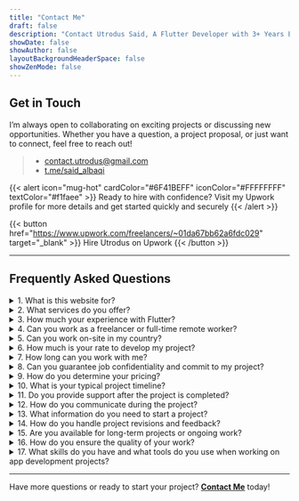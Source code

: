 ```yaml
---
title: "Contact Me"
draft: false
description: "Contact Utrodus Said, A Flutter Developer with 3+ Years Experience"
showDate: false
showAuthor: false
layoutBackgroundHeaderSpace: false
showZenMode: false
---
```



## Get in Touch

I’m always open to collaborating on exciting projects or discussing new opportunities. Whether you have a question, a project proposal, or just want to connect, feel free to reach out!
> - [contact.utrodus@gmail.com](mailto:contact.utrodus@gmail.com)
> - [t.me/said_albaqi](https://t.me/said_albaqi)


{{< alert icon="mug-hot" cardColor="#6F41BEFF" iconColor="#FFFFFFFF" textColor="#f1faee"  >}}
Ready to hire with confidence? Visit my Upwork profile for more details and get started quickly and securely
{{< /alert >}}
>

{{< button href="https://www.upwork.com/freelancers/~01da67bb62a6fdc029" target="_blank" >}}
 Hire Utrodus on Upwork
{{< /button >}}



--- 

## Frequently Asked Questions

<details>
  <summary>1. What is this website for?</summary>

This website is a place where I share my insights and writings related to software development with Dart and Flutter. It's also a platform to showcase my work in application development, allowing potential clients and collaborators to explore my portfolio and projects.

</details>

<details>
  <summary>2. What services do you offer?</summary>

I specialize in developing high-quality Flutter applications for both mobile and web platforms. My services include:

- **Custom App Development**: Developing Apps to meet your specific business needs.
- **App Maintenance & Support**: Ongoing support to ensure your app runs smoothly.
- **Performance Optimization**: Enhancing app speed and efficiency.
- **Integration Services**: Connecting your app with third-party APIs and services.

> For more details about the services I provide [Read Here](/services)

</details>

<details>
  <summary>3. How much your experience with Flutter?</summary>

I have 3+ years of experience working with Flutter, during which I’ve successfully completed numerous projects ranging from startups to established businesses. My expertise includes:

- Building responsive and scalable applications.
- Implementing state management solutions like Provider and Bloc.
- Integrating RESTful APIs and Firebase services.
- Ensuring cross-platform compatibility for both iOS, Android, and Web.

</details>



<details>
  <summary>4. Can you work as a freelancer or full-time remote worker?</summary>

Yes, I am available for freelance and fulltime remote work. I have been working remotely for several years and have collaborated with several clients.

</details>

<details>
  <summary>5. Can you work on-site in my country?</summary>

Sorry ✌🏻, for now, I am only available for remote work.

</details>

<details>
  <summary>6. How much is your rate to develop my project?</summary>

My rate depends on the complexity and requirements of the project. After discussing your project’s specifics, I will provide a detailed quote that aligns with your needs and budget.

</details>

<details>
  <summary>7. How long can you work with me?</summary>

I am open to both short-term and long-term collaborations. Whether you need a quick project or ongoing support, I can adjust according to your requirements.

</details>

<details>
  <summary>8. Can you guarantee job confidentiality and commit to my project?</summary>

Yes, I take confidentiality seriously and can sign non-disclosure agreements (NDAs) if necessary. I am fully committed to delivering the best results for your project.

</details>

<details>
  <summary>9. How do you determine your pricing?</summary>

My pricing is based on the scope and complexity of the project. Factors include:

- **Project Size**: Larger projects with more features may require a higher budget.
- **Timeline**: Expedited timelines might incur additional costs.
- **Special Requirements**: Unique functionalities or integrations can affect pricing.
- **Maintenance Needs**: Ongoing support and updates are billed separately.

I provide detailed quotes after discussing your project requirements to ensure transparency and fairness.

</details>

<details>
  <summary>10. What is your typical project timeline?</summary>

Project timelines vary depending on the complexity and scope. A typical Flutter app development project may take:

- **Simple Apps**: 4-6 weeks
- **Medium Complexity Apps**: 8-12 weeks
- **Complex Apps**: 16+ weeks

I always strive to deliver quality work within the agreed timeframe and keep you updated on the progress.

</details>

<details>
  <summary>11. Do you provide support after the project is completed?</summary>

Yes, I offer post-launch support and maintenance services to ensure your app remains up-to-date and functions smoothly. This includes:

- **Bug Fixes**: Addressing any issues that arise after launch.
- **Updates**: Implementing new features or enhancements based on your feedback.
- **Performance Monitoring**: Ensuring optimal app performance over time.

Support packages can be customized based on your needs.

</details>

<details>
  <summary>12. How do you communicate during the project?</summary>

Effective communication is key to a successful project. I use the following channels to stay in touch:

- **Email**: For detailed updates and documentation.
- **Messaging Apps**: Such as Slack or WhatsApp for quick queries and updates.
- **Video Calls**: Regular meetings via Zoom or Google Meet to discuss progress and address any concerns.
- **Project Management Tools**: Like Trello or Jira to track tasks and milestones.

I’m committed to keeping you informed and involved throughout the development process.

</details>

<details>
  <summary>13. What information do you need to start a project?</summary>

To kickstart your project, I typically require:

- **Project Brief**: An overview of your app idea and objectives.
- **Design Assets**: Wireframes, mockups, or any existing design materials.
- **Functional Requirements**: Detailed features and functionalities you expect.
- **API Documentation**: If your app needs to integrate with external services.
- **Timeline & Budget**: Your desired project timeline and budget constraints.

Providing detailed information upfront helps in delivering a more accurate proposal and efficient development process.

</details>

<details>
  <summary>14. How do you handle project revisions and feedback?</summary>

I encourage regular feedback to ensure the project aligns with your vision. The process includes:

- **Review Phases**: Scheduled points in the project to review progress and provide feedback.
- **Revisions**: Implementing changes based on your input within the agreed scope.
- **Flexibility**: Accommodating reasonable changes to enhance the project outcome.

Clear and constructive feedback helps in achieving the best possible results.

</details>

<details>
  <summary>15. Are you available for long-term projects or ongoing work?</summary>

Absolutely! I’m open to both short-term and long-term collaborations. Whether you need a single app developed or ongoing support for multiple projects, I can accommodate your needs and scale accordingly.

</details>

<details>
  <summary>16. How do you ensure the quality of your work?</summary>

Quality is a top priority. I ensure it through:

- **Code Reviews**: Regularly reviewing code for best practices and efficiency.
- **Testing**: Comprehensive testing, including unit tests, integration tests, and user acceptance testing.
- **Continuous Learning**: Staying updated with the latest Flutter updates and industry standards.
- **Client Feedback**: Incorporating your feedback to refine and enhance the app.

My goal is to deliver robust, reliable, and user-friendly applications that exceed your expectations.

</details>
<details>
  <summary>17. What skills do you have and what tools do you use when working on app development projects?</summary>

**Skills:**

- **Proficient:** `Dart, Flutter, State Management (BLoC, Provider, GetX, setState, Inherited Widget), Stacked Framework, Architecture Patterns (Clean Architecture, MVVM, BLoC Pattern), Design Pattern, Clean Code, RESTful API Integration, Responsive Design, Flutter Animation, Flutter Dev Tools, Firebase, Unit Testing, Widget Testing, Git, Github, Cross-platform app development, Flutter Flow.`
- **Familiar:** `Integration Testing, Continuous Integration, Continuous Deployment, Research and Development, Technical Documentation, Java, Python, Fast API, Agile Development, Project Management (Jira, Trello).`

**Tools:**

- `Visual Studio Code`: Used for writing and developing application code.
- `Android Studio`: For Android app development, debugging, and emulation.
- `Xcode`: For iOS app development and testing.
- `Flutter Flow`: A visual design and development tool for Flutter apps.
- `Figma`: Used for UI/UX design and prototyping.
- `Google Chrome`: The primary browser for web app testing.
- `Firebase Console`: For backend integration, authentication, and database management.
- `Postman`: A tool to test and manage APIs integrated into the app.
- `GitHub`: A platform to store, version control, and collaborate on code development.
- `Trello and Jira`: Project management tools for tracking tasks and project progress.
- `Slack and Zoom`: Used for communication and meetings with clients or the team.
  
</details>


---

Have more questions or ready to start your project? [**Contact Me**](#get-in-touch) today!



